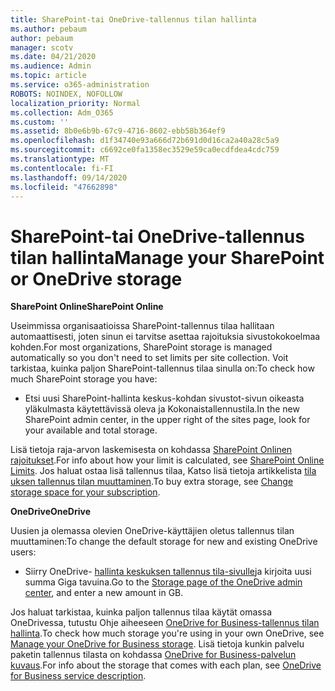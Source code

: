 ```yaml
---
title: SharePoint-tai OneDrive-tallennus tilan hallinta
ms.author: pebaum
author: pebaum
manager: scotv
ms.date: 04/21/2020
ms.audience: Admin
ms.topic: article
ms.service: o365-administration
ROBOTS: NOINDEX, NOFOLLOW
localization_priority: Normal
ms.collection: Adm_O365
ms.custom: ''
ms.assetid: 8b0e6b9b-67c9-4716-8602-ebb58b364ef9
ms.openlocfilehash: d1f34740e93a666d72b691d0d16ca2a40a28c5a9
ms.sourcegitcommit: c6692ce0fa1358ec3529e59ca0ecdfdea4cdc759
ms.translationtype: MT
ms.contentlocale: fi-FI
ms.lasthandoff: 09/14/2020
ms.locfileid: "47662898"
---
```

# <a name="manage-your-sharepoint-or-onedrive-storage"></a><span data-ttu-id="03bd3-102">SharePoint-tai OneDrive-tallennus tilan hallinta</span><span class="sxs-lookup"><span data-stu-id="03bd3-102">Manage your SharePoint or OneDrive storage</span></span>

 <span data-ttu-id="03bd3-103">**SharePoint Online**</span><span class="sxs-lookup"><span data-stu-id="03bd3-103">**SharePoint Online**</span></span>
  
<span data-ttu-id="03bd3-104">Useimmissa organisaatioissa SharePoint-tallennus tilaa hallitaan automaattisesti, joten sinun ei tarvitse asettaa rajoituksia sivustokokoelmaa kohden.</span><span class="sxs-lookup"><span data-stu-id="03bd3-104">For most organizations, SharePoint storage is managed automatically so you don't need to set limits per site collection.</span></span> <span data-ttu-id="03bd3-105">Voit tarkistaa, kuinka paljon SharePoint-tallennus tilaa sinulla on:</span><span class="sxs-lookup"><span data-stu-id="03bd3-105">To check how much SharePoint storage you have:</span></span>
  
- <span data-ttu-id="03bd3-106">Etsi uusi SharePoint-hallinta keskus-kohdan sivustot-sivun oikeasta yläkulmasta käytettävissä oleva ja Kokonaistallennustila.</span><span class="sxs-lookup"><span data-stu-id="03bd3-106">In the new SharePoint admin center, in the upper right of the sites page, look for your available and total storage.</span></span>
    
<span data-ttu-id="03bd3-107">Lisä tietoja raja-arvon laskemisesta on kohdassa [SharePoint Onlinen rajoitukset](https://go.microsoft.com/fwlink/p/?LinkID=856113).</span><span class="sxs-lookup"><span data-stu-id="03bd3-107">For info about how your limit is calculated, see [SharePoint Online Limits](https://go.microsoft.com/fwlink/p/?LinkID=856113).</span></span> <span data-ttu-id="03bd3-108">Jos haluat ostaa lisä tallennus tilaa, Katso lisä tietoja artikkelista [tila uksen tallennus tilan muuttaminen](https://go.microsoft.com/fwlink/?linkid=866428).</span><span class="sxs-lookup"><span data-stu-id="03bd3-108">To buy extra storage, see [Change storage space for your subscription](https://go.microsoft.com/fwlink/?linkid=866428).</span></span>
  
 <span data-ttu-id="03bd3-109">**OneDrive**</span><span class="sxs-lookup"><span data-stu-id="03bd3-109">**OneDrive**</span></span>
  
<span data-ttu-id="03bd3-110">Uusien ja olemassa olevien OneDrive-käyttäjien oletus tallennus tilan muuttaminen:</span><span class="sxs-lookup"><span data-stu-id="03bd3-110">To change the default storage for new and existing OneDrive users:</span></span>
  
- <span data-ttu-id="03bd3-111">Siirry OneDrive- [hallinta keskuksen tallennus tila-sivulle](https://admin.onedrive.com/?v=StorageSettings)ja kirjoita uusi summa Giga tavuina.</span><span class="sxs-lookup"><span data-stu-id="03bd3-111">Go to the [Storage page of the OneDrive admin center](https://admin.onedrive.com/?v=StorageSettings), and enter a new amount in GB.</span></span>
    
<span data-ttu-id="03bd3-112">Jos haluat tarkistaa, kuinka paljon tallennus tilaa käytät omassa OneDrivessa, tutustu Ohje aiheeseen [OneDrive for Business-tallennus tilan hallinta](https://go.microsoft.com/fwlink/?linkid=866429).</span><span class="sxs-lookup"><span data-stu-id="03bd3-112">To check how much storage you're using in your own OneDrive, see [Manage your OneDrive for Business storage](https://go.microsoft.com/fwlink/?linkid=866429).</span></span> <span data-ttu-id="03bd3-113">Lisä tietoja kunkin palvelu paketin tallennus tilasta on kohdassa [OneDrive for Business-palvelun kuvaus](https://go.microsoft.com/fwlink/p/?LinkID=826071).</span><span class="sxs-lookup"><span data-stu-id="03bd3-113">For info about the storage that comes with each plan, see [OneDrive for Business service description](https://go.microsoft.com/fwlink/p/?LinkID=826071).</span></span>
  

